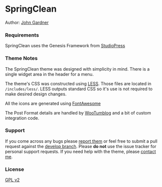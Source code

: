 # SpringClean

Author: [John Gardner](http://arconixpc.com)

### Requirements

SpringClean uses the Genesis Framework from [StudioPress](http://studiopress.com)

### Theme Notes

The SpringClean theme was designed with simplicity in mind. There is a single widget area in the header for a menu.

The theme's CSS was constructed using [LESS](http://lesscss.org/). Those files are located in `/includes/less/`. LESS outputs standard CSS so it's use is not required to make desired design changes.

All the icons are generated using [FontAwesome](http://fortawesome.github.io/Font-Awesome/)

The Post Format details are handled by [WooTumblog](https://wordpress.org/plugins/woo-tumblog/) and a bit of custom integration code.

### Support

If you come across any bugs please [report them](https://github.com/j-gardner/springclean/issues) or feel free to submit a pull request against the [develop branch](https://github.com/j-gardner/springclean/tree/develop). Please **do not** use the issue tracker for personal support requests. If you need help with the theme, please [contact me](http://arconixpc.com/contact).

### License

[GPL v2](http://www.gnu.org/licenses/gpl-2.0.html)
